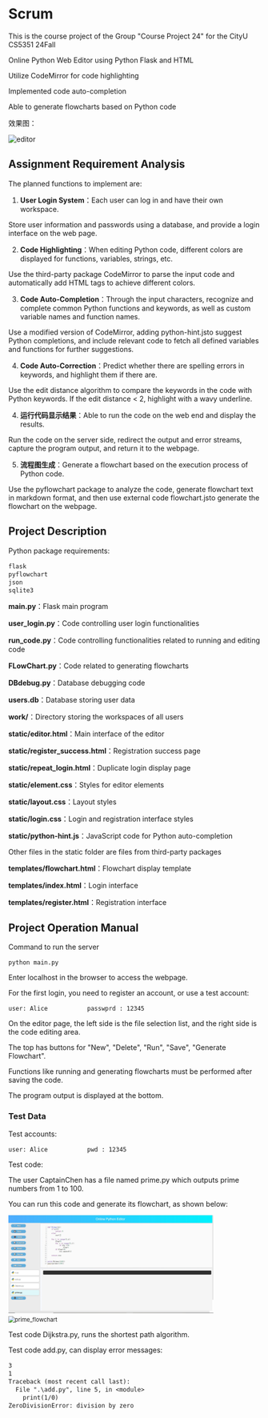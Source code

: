 # Scrum 

This is the course project of the Group "Course Project 24" for the CityU CS5351 24Fall

Online Python Web Editor using Python Flask and HTML

Utilize CodeMirror for code highlighting

Implemented code auto-completion

Able to generate flowcharts based on Python code

效果图：

![editor](doc/editor.png)

## Assignment Requirement Analysis

The planned functions to implement are:

1. **User Login System**：Each user can log in and have their own workspace.

Store user information and passwords using a database, and provide a login interface on the web page.

2. **Code Highlighting**：When editing Python code, different colors are displayed for functions, variables, strings, etc.

Use the third-party package CodeMirror to parse the input code and automatically add HTML tags to achieve different colors.

3. **Code Auto-Completion**：Through the input characters, recognize and complete common Python functions and keywords, as well as custom variable names and function names.

Use a modified version of CodeMirror, adding python-hint.jsto suggest Python completions, and include relevant code to fetch all defined variables and functions for further suggestions.

4. **Code Auto-Correction**：Predict whether there are spelling errors in keywords, and highlight them if there are.

Use the edit distance algorithm to compare the keywords in the code with Python keywords. If the edit distance < 2, highlight with a wavy underline.

4. **运行代码显示结果**：Able to run the code on the web end and display the results.

Run the code on the server side, redirect the output and error streams, capture the program output, and return it to the webpage.

5. **流程图生成**：Generate a flowchart based on the execution process of Python code.

Use the pyflowchart package to analyze the code, generate flowchart text in markdown format, and then use external code flowchart.jsto generate the flowchart on the webpage.
## Project Description

Python package requirements:

```
flask
pyflowchart
json
sqlite3
```

**main.py**：Flask main program

**user_login.py**：Code controlling user login functionalities

**run_code.py**：Code controlling functionalities related to running and editing code

**FLowChart.py**：Code related to generating flowcharts

**DBdebug.py**：Database debugging code



**users.db**：Database storing user data

**work/**：Directory storing the workspaces of all users



**static/editor.html**：Main interface of the editor

**static/register_success.html**：Registration success page

**static/repeat_login.html**：Duplicate login display page



**static/element.css**：Styles for editor elements

**static/layout.css**：Layout styles

**static/login.css**：Login and registration interface styles



**static/python-hint.js**：JavaScript code for Python auto-completion

Other files in the static folder are files from third-party packages



**templates/flowchart.html**：Flowchart display template

**templates/index.html**：Login interface

**templates/register.html**：Registration interface


## Project Operation Manual

Command to run the server

```
python main.py
```

Enter localhost in the browser to access the webpage.

For the first login, you need to register an account, or use a test account:

```
user: Alice           passwprd : 12345
```

On the editor page, the left side is the file selection list, and the right side is the code editing area.

The top has buttons for "New", "Delete", "Run", "Save", "Generate Flowchart".

Functions like running and generating flowcharts must be performed after saving the code.

The program output is displayed at the bottom.

### Test Data

Test accounts:

```
user: Alice           pwd : 12345
```

Test code:

The user CaptainChen has a file named prime.py which outputs prime numbers from 1 to 100.

You can run this code and generate its flowchart, as shown below:

<img src="doc/prime_run.png" alt="prime_run" style="zoom:40%;" />        

  <img src="doc/prime_flowchart.png" alt="prime_flowchart" style="zoom:80%;" />



Test code Dijkstra.py, runs the shortest path algorithm.

Test code add.py, can display error messages:

```
3
1
Traceback (most recent call last):
  File ".\add.py", line 5, in <module>
    print(1/0)
ZeroDivisionError: division by zero
```


